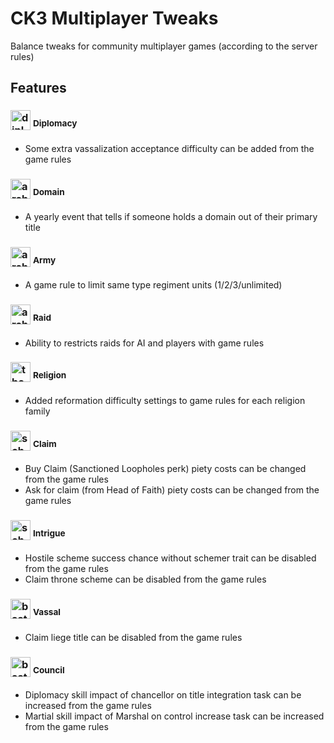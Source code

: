 # CK3 Multiplayer Tweaks

Balance tweaks for community multiplayer games (according to the server rules)

## Features

### <img src="https://ck3.paradoxwikis.com/images/b/b0/Trait_diplomat.png" alt="diplomat" width="32"/> <sup>Diplomacy</sup>

* Some extra vassalization acceptance difficulty can be added from the game rules

### <img src="https://ck3.paradoxwikis.com/images/6/6c/Trait_architect.png" alt="architect" width="32"/> <sup>Domain</sup>

* A yearly event that tells if someone holds a domain out of their primary title

### <img src="https://ck3.paradoxwikis.com/images/5/5b/Trait_cautious_leader.png" alt="architect" width="32"/> <sup>Army</sup>

* A game rule to limit same type regiment units (1/2/3/unlimited)

### <img src="https://ck3.paradoxwikis.com/images/4/46/Trait_one_eyed.png" alt="architect" width="32"/> <sup>Raid</sup>

* Ability to restricts raids for AI and players with game rules

### <img src="https://ck3.paradoxwikis.com/images/5/5c/Trait_theologian.png" alt="theologian" width="32"/> <sup>Religion</sup>

* Added reformation difficulty settings to game rules for each religion family

### <img src="https://ck3.paradoxwikis.com/images/d/d5/Trait_scholar.png" alt="scholar" width="32"/> <sup>Claim</sup>

* Buy Claim (Sanctioned Loopholes perk) piety costs can be changed from the game rules
* Ask for claim (from Head of Faith) piety costs can be changed from the game rules

### <img src="https://ck3.paradoxwikis.com/images/0/0b/Trait_schemer.png" alt="schemer" width="32"/> <sup>Intrigue</sup>

* Hostile scheme success chance without schemer trait can be disabled from the game rules
* Claim throne scheme can be disabled from the game rules

### <img src="https://ck3.paradoxwikis.com/images/0/0c/Trait_bastard_founder.png" alt="bastard_founder" width="32"/> <sup>Vassal</sup>

* Claim liege title can be disabled from the game rules

### <img src="https://ck3.paradoxwikis.com/images/7/7e/Trait_augustus.png" alt="bastard_founder" width="32"/> <sup>Council</sup>

* Diplomacy skill impact of chancellor on title integration task can be increased from the game rules
* Martial skill impact of Marshal on control increase task can be increased from the game rules
